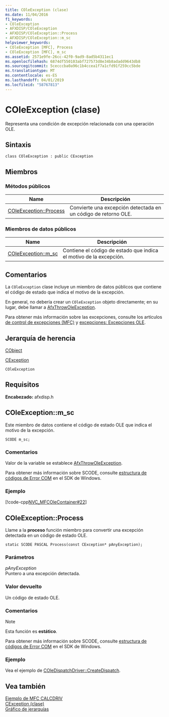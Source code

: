 ```yaml
---
title: COleException (clase)
ms.date: 11/04/2016
f1_keywords:
- COleException
- AFXDISP/COleException
- AFXDISP/COleException::Process
- AFXDISP/COleException::m_sc
helpviewer_keywords:
- COleException [MFC], Process
- COleException [MFC], m_sc
ms.assetid: 2571e9fe-26cc-42f0-9ad9-8ad5b4311ec1
ms.openlocfilehash: 6874df550103abf727573d8e34b8adadd9643db8
ms.sourcegitcommit: 5cecccba0a96c1b4ccea1f7a1cfd91f259cc5bde
ms.translationtype: MT
ms.contentlocale: es-ES
ms.lasthandoff: 04/01/2019
ms.locfileid: "58767813"
---
```

# <a name="coleexception-class"></a>COleException (clase)

Representa una condición de excepción relacionada con una operación OLE.

## <a name="syntax"></a>Sintaxis

```
class COleException : public CException
```

## <a name="members"></a>Miembros

### <a name="public-methods"></a>Métodos públicos

|Name|Descripción|
|----------|-----------------|
|[COleException::Process](#process)|Convierte una excepción detectada en un código de retorno OLE.|

### <a name="public-data-members"></a>Miembros de datos públicos

|Name|Descripción|
|----------|-----------------|
|[COleException::m_sc](#m_sc)|Contiene el código de estado que indica el motivo de la excepción.|

## <a name="remarks"></a>Comentarios

La `COleException` clase incluye un miembro de datos públicos que contiene el código de estado que indica el motivo de la excepción.

En general, no debería crear un `COleException` objeto directamente; en su lugar, debe llamar a [AfxThrowOleException](exception-processing.md#afxthrowoleexception).

Para obtener más información sobre las excepciones, consulte los artículos [de control de excepciones (MFC)](../../mfc/exception-handling-in-mfc.md) y [excepciones: Excepciones OLE](../../mfc/exceptions-ole-exceptions.md).

## <a name="inheritance-hierarchy"></a>Jerarquía de herencia

[CObject](../../mfc/reference/cobject-class.md)

[CException](../../mfc/reference/cexception-class.md)

`COleException`

## <a name="requirements"></a>Requisitos

**Encabezado:** afxdisp.h

##  <a name="m_sc"></a>  COleException::m_sc

Este miembro de datos contiene el código de estado OLE que indica el motivo de la excepción.

```
SCODE m_sc;
```

### <a name="remarks"></a>Comentarios

Valor de la variable se establece [AfxThrowOleException](exception-processing.md#afxthrowoleexception).

Para obtener más información sobre SCODE, consulte [estructura de códigos de Error COM](/windows/desktop/com/structure-of-com-error-codes) en el SDK de Windows.

### <a name="example"></a>Ejemplo

[!code-cpp[NVC_MFCOleContainer#22](../../mfc/codesnippet/cpp/coleexception-class_1.cpp)]

##  <a name="process"></a>  COleException::Process

Llame a la **proceso** función miembro para convertir una excepción detectada en un código de estado OLE.

```
static SCODE PASCAL Process(const CException* pAnyException);
```

### <a name="parameters"></a>Parámetros

*pAnyException*<br/>
Puntero a una excepción detectada.

### <a name="return-value"></a>Valor devuelto

Un código de estado OLE.

### <a name="remarks"></a>Comentarios

> [!NOTE]
>  Esta función es **estático**.

Para obtener más información sobre SCODE, consulte [estructura de códigos de Error COM](/windows/desktop/com/structure-of-com-error-codes) en el SDK de Windows.

### <a name="example"></a>Ejemplo

  Vea el ejemplo de [COleDispatchDriver::CreateDispatch](../../mfc/reference/coledispatchdriver-class.md#createdispatch).

## <a name="see-also"></a>Vea también

[Ejemplo de MFC CALCDRIV](../../overview/visual-cpp-samples.md)<br/>
[CException (clase)](../../mfc/reference/cexception-class.md)<br/>
[Gráfico de jerarquías](../../mfc/hierarchy-chart.md)
